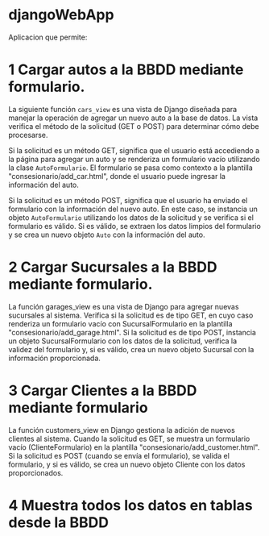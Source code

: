 # djangoWebApp

Aplicacion que permite:

# 1 Cargar autos a la BBDD mediante formulario.

La siguiente función `cars_view` es una vista de Django diseñada para manejar la operación de agregar un nuevo auto a la base de datos. La vista verifica el método de la solicitud (GET o POST) para determinar cómo debe procesarse.

Si la solicitud es un método GET, significa que el usuario está accediendo a la página para agregar un auto y se renderiza un formulario vacío utilizando la clase `AutoFormulario`. El formulario se pasa como contexto a la plantilla "consesionario/add_car.html", donde el usuario puede ingresar la información del auto.

Si la solicitud es un método POST, significa que el usuario ha enviado el formulario con la información del nuevo auto. En este caso, se instancia un objeto `AutoFormulario` utilizando los datos de la solicitud y se verifica si el formulario es válido. Si es válido, se extraen los datos limpios del formulario y se crea un nuevo objeto `Auto` con la información del auto.

# 2 Cargar Sucursales a la BBDD mediante formulario.

La función garages_view es una vista de Django para agregar nuevas sucursales al sistema. Verifica si la solicitud es de tipo GET, en cuyo caso renderiza un formulario vacío con SucursalFormulario en la plantilla "consesionario/add_garage.html". Si la solicitud es de tipo POST, instancia un objeto SucursalFormulario con los datos de la solicitud, verifica la validez del formulario y, si es válido, crea un nuevo objeto Sucursal con la información proporcionada.

# 3 Cargar Clientes a la BBDD mediante formulario 

La función customers_view en Django gestiona la adición de nuevos clientes al sistema. Cuando la solicitud es GET, se muestra un formulario vacío (ClienteFormulario) en la plantilla "consesionario/add_customer.html". Si la solicitud es POST (cuando se envía el formulario), se valida el formulario, y si es válido, se crea un nuevo objeto Cliente con los datos proporcionados.

# 4 Muestra todos los datos en tablas desde la BBDD